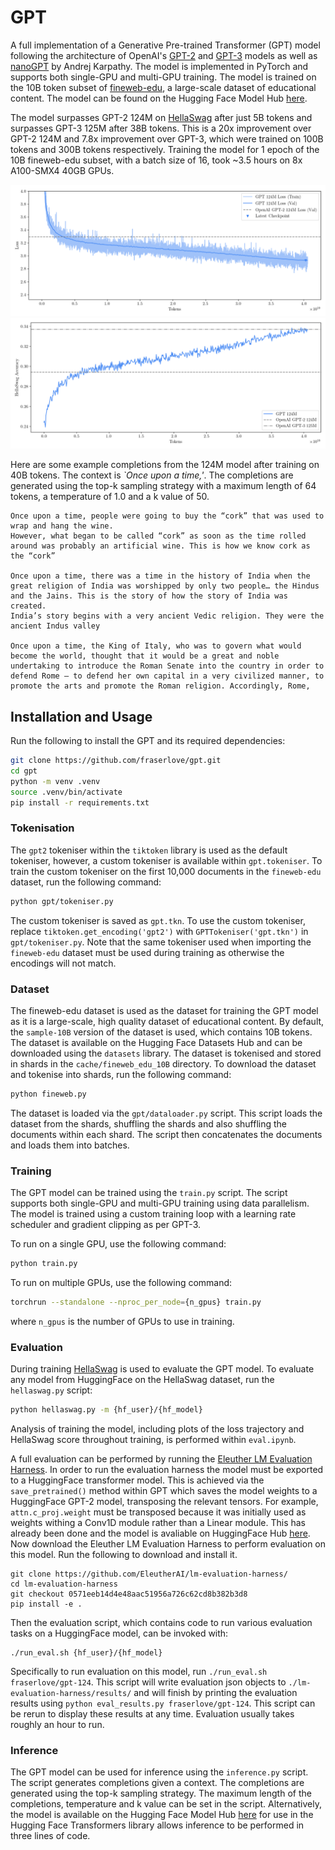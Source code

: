 # GPT
A full implementation of a Generative Pre-trained Transformer (GPT) model following the architecture of OpenAI's [GPT-2](https://cdn.openai.com/better-language-models/language_models_are_unsupervised_multitask_learners.pdf) and [GPT-3](https://arxiv.org/abs/2005.14165) models as well as [nanoGPT](https://github.com/karpathy/nanoGPT) by Andrej Karpathy. The model is implemented in PyTorch and supports both single-GPU and multi-GPU training. The model is trained on the 10B token subset of [fineweb-edu](https://arxiv.org/pdf/2406.17557), a large-scale dataset of educational content. The model can be found on the Hugging Face Model Hub [here](https://huggingface.co/fraserlove/gpt-124M).

The model surpasses GPT-2 124M on [HellaSwag](https://arxiv.org/pdf/1905.07830) after just 5B tokens and surpasses GPT-3 125M after 38B tokens. This is a 20x improvement over GPT-2 124M and 7.8x improvement over GPT-3, which were trained on 100B tokens and 300B tokens respectively. Training the model for 1 epoch of the 10B fineweb-edu subset, with a batch size of 16, took ~3.5 hours on 8x A100-SMX4 40GB GPUs.

![Alt text](assets/124M_40B_loss.png)
![Alt text](assets/124M_40B_hs.png)

Here are some example completions from the 124M model after training on 40B tokens. The context is *`Once upon a time,'*. The completions are generated using the top-k sampling strategy with a maximum length of 64 tokens, a temperature of 1.0 and a k value of 50.

```
Once upon a time, people were going to buy the “cork” that was used to wrap and hang the wine.
However, what began to be called “cork” as soon as the time rolled around was probably an artificial wine. This is how we know cork as the “cork”

Once upon a time, there was a time in the history of India when the great religion of India was worshipped by only two people… the Hindus and the Jains. This is the story of how the story of India was created.
India’s story begins with a very ancient Vedic religion. They were the ancient Indus valley

Once upon a time, the King of Italy, who was to govern what would become the world, thought that it would be a great and noble undertaking to introduce the Roman Senate into the country in order to defend Rome — to defend her own capital in a very civilized manner, to promote the arts and promote the Roman religion. Accordingly, Rome,
```

## Installation and Usage
Run the following to install the GPT and its required dependencies:
```bash
git clone https://github.com/fraserlove/gpt.git
cd gpt
python -m venv .venv
source .venv/bin/activate
pip install -r requirements.txt
```

### Tokenisation
The `gpt2` tokeniser within the `tiktoken` library is used as the default tokeniser, however, a custom tokeniser is available within `gpt.tokeniser`. To train the custom tokeniser on the first 10,000 documents in the `fineweb-edu` dataset, run the following command:
```bash
python gpt/tokeniser.py
```
The custom tokeniser is saved as `gpt.tkn`. To use the custom tokeniser, replace `tiktoken.get_encoding('gpt2')` with `GPTTokeniser('gpt.tkn')` in `gpt/tokeniser.py`.
Note that the same tokeniser used when importing the `fineweb-edu` dataset must be used during training as otherwise the encodings will not match.

### Dataset
The fineweb-edu dataset is used as the dataset for training the GPT model as it is a large-scale, high quality dataset of educational content. By default, the `sample-10B` version of the dataset is used, which contains 10B tokens. The dataset is available on the Hugging Face Datasets Hub and can be downloaded using the `datasets` library. The dataset is tokenised and stored in shards in the `cache/fineweb_edu_10B` directory. To download the dataset and tokenise into shards, run the following command:
```bash
python fineweb.py
```
The dataset is loaded via the `gpt/dataloader.py` script. This script loads the dataset from the shards, shuffling the shards and also shuffling the documents within each shard. The script then concatenates the documents and loads them into batches.

### Training
The GPT model can be trained using the `train.py` script. The script supports both single-GPU and multi-GPU training using data parallelism. The model is trained using a custom training loop with a learning rate scheduler and gradient clipping as per GPT-3.

To run on a single GPU, use the following command:
```bash
python train.py
```

To run on multiple GPUs, use the following command:
```bash
torchrun --standalone --nproc_per_node={n_gpus} train.py
```
where `n_gpus` is the number of GPUs to use in training.

### Evaluation
During training [HellaSwag](https://arxiv.org/pdf/1905.07830) is used to evaluate the GPT model. To evaluate any model from HuggingFace on the HellaSwag dataset, run the `hellaswag.py` script:
```bash
python hellaswag.py -m {hf_user}/{hf_model}
```
Analysis of training the model, including plots of the loss trajectory and HellaSwag score throughout training, is performed
within `eval.ipynb`.

A full evaluation can be performed by running the [Eleuther LM Evaluation Harness](https://github.com/EleutherAI/lm-evaluation-harness). In order to run the evaluation harness the model must be exported to a HuggingFace transformer model. This is achieved via the `save_pretrained()` method within GPT which saves the model weights to a HuggingFace GPT-2 model, transposing the relevant tensors. For example, `attn.c_proj.weight` must be transposed because it was initially used as weights withing a Conv1D module rather than a Linear module. This has already been done and the model is avaliable on HuggingFace Hub [here](https://huggingface.co/fraserlove/gpt-124m). Now download the Eleuther LM Evaluation Harness to perform evaluation on this model. Run the following to download and install it.
```
git clone https://github.com/EleutherAI/lm-evaluation-harness/
cd lm-evaluation-harness
git checkout 0571eeb14d4e48aac51956a726c62cd8b382b3d8
pip install -e .
```
Then the evaluation script, which contains code to run various evaluation tasks on a HuggingFace model, can be invoked with:
```
./run_eval.sh {hf_user}/{hf_model}
```
Specifically to run evaluation on this model, run `./run_eval.sh fraserlove/gpt-124`. This script will write evaluation json objects to `./lm-evaluation-harness/results/` and will finish by printing the evaluation results using `python eval_results.py fraserlove/gpt-124`. This script can be rerun to display these results at any time. Evaluation usually takes roughly an hour to run.

### Inference
The GPT model can be used for inference using the `inference.py` script. The script generates completions given a context. The completions are generated using the top-k sampling strategy. The maximum length of the completions, temperature and k value can be set in the script. Alternatively, the model is available on the Hugging Face Model Hub [here](https://huggingface.co/fraserlove/gpt-124M) for use in the Hugging Face Transformers library allows inference to be performed in three lines of code.
